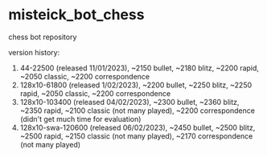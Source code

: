 # misteick_bot_chess
chess bot repository

version history:
1. 44-22500 (released 11/01/2023), ~2150 bullet, ~2180 blitz, ~2200 rapid, ~2050 classic, ~2200 correspondence
2. 128x10-61800 (released 1/02/2023), ~2200 bullet, ~2250 blitz, ~2250 rapid, ~2050 classic, ~2200 correspondence
3. 128x10-103400 (released 04/02/2023), ~2300 bullet, ~2360 blitz, ~2350 rapid, ~2100 classic (not many played), ~2200 correspondence (didn't get much time for evaluation)
4. 128x10-swa-120600 (released 06/02/2023), ~2450 bullet, ~2500 blitz, ~2500 rapid, ~2150 classic (not many played), ~2170 correspondence (not many played)
